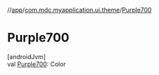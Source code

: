 //[app](../../index.md)/[com.mdc.myapplication.ui.theme](index.md)/[Purple700](-purple700.md)

# Purple700

[androidJvm]\
val [Purple700](-purple700.md): Color
